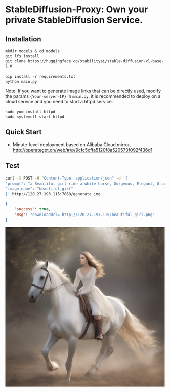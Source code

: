 # StableDiffusion-Proxy: Own your private StableDiffusion Service.

## Installation

```commandline
mkdir models & cd models
git lfs install 
git clone https://huggingface.co/stabilityai/stable-diffusion-xl-base-1.0

pip install -r requirements.txt
python main.py
```

Note: If you want to generate image links that can be directly used, modify the params `{Your-server-IP}` in `main.py`, it is recommended to deploy on a cloud service and you need to start a httpd service.

```commandline
sudo yum install httpd
sudo systemctl start httpd
```

## Quick Start
- Minute-level deployment based on Alibaba Cloud mirror, http://operategpt.cn/web/#/p/9cfc5cffa5120f8a520573f092f436d1


## Test
``` bash
curl -X POST -H "Content-Type: application/json" -d '{
"prompt": "a Beautiful girl ride a white horse, Gorgeous, Elegant, Graceful, Radiant, Stunning, Alluring, Enchanting, Captivating, Mesmerizing, Lovely, Exquisite, Charming, Delicate, Sophisticated, Glamorous, Dazzling, Angelic, Ethereal, Breath-taking",
"image_name": "beautiful_girl"
}' http://120.27.193.115:7860/generate_img
```


```json
{
    "success": true,
    "msg": "downloadUrl= http://120.27.193.115/beautiful_girl.png"
}
```

![beautiful_girl](assets/beautiful_girl.png)


